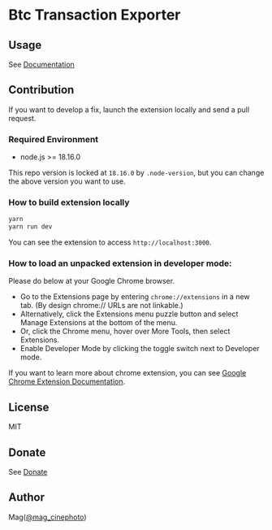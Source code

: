 # Btc Transaction Exporter

## Usage

See [Documentation](https://btctransactionexporter.gitbook.io/docs)

## Contribution

If you want to develop a fix, launch the extension locally and send a pull request.

### Required Environment

* node.js >= 18.16.0

This repo version is locked at `18.16.0` by `.node-version`, but you can change the above version you want to use.

### How to build extension locally

```bash
yarn
yarn run dev
```

You can see the extension to access `http://localhost:3000`.

### How to load an unpacked extension in developer mode:

Please do below at your Google Chrome browser.

* Go to the Extensions page by entering `chrome://extensions` in a new tab. (By design chrome:// URLs are not linkable.)
* Alternatively, click the Extensions menu puzzle button and select Manage Extensions at the bottom of the menu.
* Or, click the Chrome menu, hover over More Tools, then select Extensions.
* Enable Developer Mode by clicking the toggle switch next to Developer mode.

If you want to learn more about chrome extension, you can see [Google Chrome Extension Documentation](https://developer.chrome.com/docs/extensions).

## License

MIT

## Donate

See [Donate](https://btctransactionexporter.gitbook.io/docs/donate)

## Author

Mag([@mag_cinephoto](https://twitter.com/mag_cinephoto))
